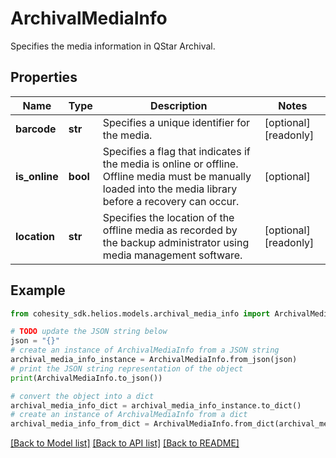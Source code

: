 # ArchivalMediaInfo

Specifies the media information in QStar Archival.

## Properties

Name | Type | Description | Notes
------------ | ------------- | ------------- | -------------
**barcode** | **str** | Specifies a unique identifier for the media. | [optional] [readonly] 
**is_online** | **bool** | Specifies a flag that indicates if the media is online or offline. Offline media must be manually loaded into the media library before a recovery can occur. | [optional] 
**location** | **str** | Specifies the location of the offline media as recorded by the backup administrator using media management software. | [optional] [readonly] 

## Example

```python
from cohesity_sdk.helios.models.archival_media_info import ArchivalMediaInfo

# TODO update the JSON string below
json = "{}"
# create an instance of ArchivalMediaInfo from a JSON string
archival_media_info_instance = ArchivalMediaInfo.from_json(json)
# print the JSON string representation of the object
print(ArchivalMediaInfo.to_json())

# convert the object into a dict
archival_media_info_dict = archival_media_info_instance.to_dict()
# create an instance of ArchivalMediaInfo from a dict
archival_media_info_from_dict = ArchivalMediaInfo.from_dict(archival_media_info_dict)
```
[[Back to Model list]](../README.md#documentation-for-models) [[Back to API list]](../README.md#documentation-for-api-endpoints) [[Back to README]](../README.md)


